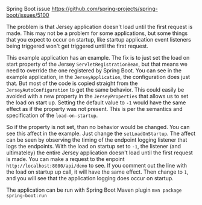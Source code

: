 
Spring Boot issue https://github.com/spring-projects/spring-boot/issues/5100

The problem is that Jersey application doesn't load until the first request is made.
This may not be a problem for some applications, but some things that you expect to 
occur on startup, like startup application event listeners being triggered
won't get triggered until the first request.

This example application has an example. The fix is to just set the load on start property
of the Jersey `ServletRegistrationBean`, but that means we need to override the one
registered by Spring Boot. You can see in the example application, in the 
`JerseyApplication`, the configuration does just that. But most of the code is copied
straight from the `JerseyAutoConfiguration` to get the same behavior. This could
easily be avoided with a new property in the `JerseyProperties` that allows us to
set the load on start up. Setting the default value to `-1` would have the same effect as
if the property was not present. This is per the semantics and specification of the
`load-on-startup`. 

So if the property is not set, than no behavior would be changed.
You can see this affect in the example. Just change the `setLoadOnStartup`. The
affect can be seen by observing the timing of the endpoint logging listener that
logs the endpoints. With the load on startup set to `-1`, the listener (and ultimateley)
the entire Jersey application doesn't load until the first request is made. You can make a
request to the enpoint `http://localhost:8080/api/demo` to see. If you comment out 
the line with the load on startup up call, it will have the same effect. Then change to 
`1`, and you will see that the application logging does occur on startup.

The application can be run with Spring Boot Maven plugin `mvn package spring-boot:run`